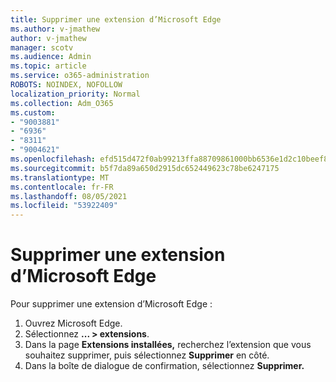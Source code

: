 ```yaml
---
title: Supprimer une extension d’Microsoft Edge
ms.author: v-jmathew
author: v-jmathew
manager: scotv
ms.audience: Admin
ms.topic: article
ms.service: o365-administration
ROBOTS: NOINDEX, NOFOLLOW
localization_priority: Normal
ms.collection: Adm_O365
ms.custom:
- "9003881"
- "6936"
- "8311"
- "9004621"
ms.openlocfilehash: efd515d472f0ab99213ffa88709861000bb6536e1d2c10beef8f6d534cc94a7b
ms.sourcegitcommit: b5f7da89a650d2915dc652449623c78be6247175
ms.translationtype: MT
ms.contentlocale: fr-FR
ms.lasthandoff: 08/05/2021
ms.locfileid: "53922409"
---
```

# <a name="remove-an-extension-from-microsoft-edge"></a>Supprimer une extension d’Microsoft Edge

Pour supprimer une extension d’Microsoft Edge :

1. Ouvrez Microsoft Edge.
2. Sélectionnez **... > extensions**.
3. Dans la page **Extensions installées,** recherchez l’extension que vous souhaitez supprimer, puis sélectionnez **Supprimer** en côté.
4. Dans la boîte de dialogue de confirmation, sélectionnez **Supprimer.**
